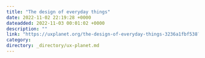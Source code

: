 ```yaml
---
title: "The design of everyday things"
date: 2022-11-02 22:19:28 +0000
dateadded: 2022-11-03 00:01:02 +0000
description: ""
link: "https://uxplanet.org/the-design-of-everyday-things-3236a1fbf538?source=rss----819cc2aaeee0---4"
category:
directory: _directory/ux-planet.md
---
```

